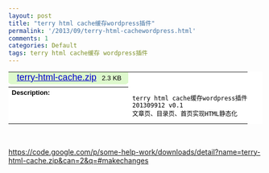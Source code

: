 ```yaml
---
layout: post
title: "terry html cache缓存wordpress插件"
permalink: '/2013/09/terry-html-cachewordpress.html'
comments: 1
categories: Default
tags: terry html cache缓存 wordpress插件
---
```

<div dir="ltr" style="text-align: left;" trbidi="on"><table style="background-color: white; color: black; font-family: arial, sans-serif; font-size: 13px;"><tbody><tr><td style="padding: 0px;"><div style="background-color: #ddf8cc; margin-bottom: 5px;"><div class="box-inner" style="margin: 0px; padding: 0px 13px;">&nbsp;<a href="https://some-help-work.googlecode.com/files/terry-html-cache.zip" style="color: #0000cc; font-size: 18px;">terry-html-cache.zip</a>&nbsp;&nbsp; 2.3 KB</div><div class="round1" style="border-left-color: rgb(255, 255, 255); border-left-style: solid; border-left-width: 1px; border-right-color: rgb(255, 255, 255); border-right-style: solid; border-right-width: 1px; font-size: 0px; height: 1px; margin: 0px; padding: 0px;"></div><div class="round2" style="border-left-color: rgb(255, 255, 255); border-left-style: solid; border-left-width: 2px; border-right-color: rgb(255, 255, 255); border-right-style: solid; border-right-width: 2px; font-size: 0px; height: 1px; margin: 0px; padding: 0px;"></div><div class="round4" style="border-left-color: rgb(255, 255, 255); border-left-style: solid; border-left-width: 4px; border-right-color: rgb(255, 255, 255); border-right-style: solid; border-right-width: 4px; font-size: 0px; height: 1px; margin: 0px; padding: 0px;"></div></div></td></tr><tr><th align="left" valign="top">Description:</th><td align="left" style="padding: 0px;" valign="top"><pre style="font-size: 12px; max-width: 80em; padding-left: 0.7em; white-space: pre-wrap;">terry html cache缓存wordpress插件<br/>201309912 v0.1<br/>文章页、目录页、首页实现HTML静态化</pre></td></tr></tbody></table><br/><div><br/></div><div><a href="https://code.google.com/p/some-help-work/downloads/detail?name=terry-html-cache.zip&amp;can=2&amp;q=#makechanges">https://code.google.com/p/some-help-work/downloads/detail?name=terry-html-cache.zip&amp;can=2&amp;q=#makechanges</a></div></div>